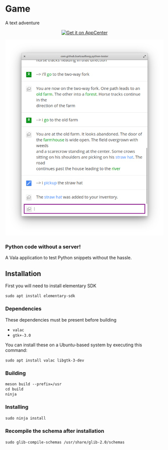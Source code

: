 # Game
A text adventure

<p align="center">
    <a href="<p align="center">
    <a href="https://appcenter.elementary.io/com.github.bartzaalberg.text-adventure">
        <img src="https://appcenter.elementary.io/badge.svg" alt="Get it on AppCenter">
    </a>
</p>

<p align="center">
    <img
    src="https://raw.githubusercontent.com/bartzaalberg/text-adventure/master/screenshot.png" />
</p>

### Python code without a server!

A Vala application to test Python snippets without the hassle.

## Installation

First you will need to install elementary SDK

 `sudo apt install elementary-sdk`

### Dependencies

These dependencies must be present before building
 - `valac`
 - `gtk+-3.0`

 You can install these on a Ubuntu-based system by executing this command:

 `sudo apt install valac libgtk-3-dev`

### Building
```
meson build --prefix=/usr
cd build
ninja
```

### Installing
`sudo ninja install`

### Recompile the schema after installation
`sudo glib-compile-schemas /usr/share/glib-2.0/schemas`
